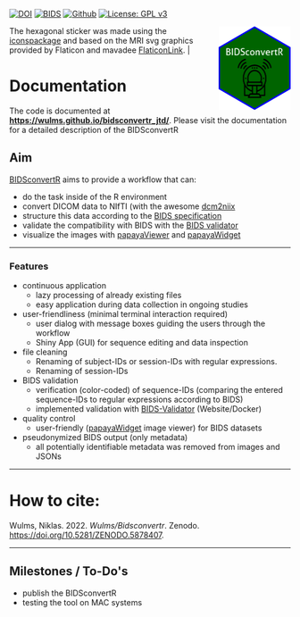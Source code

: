 
<!-- README.md is generated from README.Rmd. Please edit that file -->



[![DOI](https://zenodo.org/badge/448850893.svg)](https://zenodo.org/badge/latestdoi/448850893)
[![BIDS](https://img.shields.io/badge/BIDS-v1.7.0-blue)](https://bids-specification.readthedocs.io/en/v1.7.0/)
[![Github](https://img.shields.io/github/v/release/wulms/bidsconvertr.svg)](https://github.com/wulms/bidsconvertr)
[![License: GPL v3](https://img.shields.io/badge/License-GPLv3-blue.svg)](https://www.gnu.org/licenses/gpl-3.0)

<a href='https://wulms.bidsconvertr.io'><img src="inst/figure/BIDSconvertR.png" align="right" height="150"/></a> The hexagonal sticker was made using the [iconspackage](https://github.com/mitchelloharawild/icons) and based on the MRI svg graphics provided by Flaticon and mavadee [FlaticonLink](https://www.flaticon.com/free-icons/mri). |



# Documentation

The code is documented at **<https://wulms.github.io/bidsconvertr_jtd/>**. Please visit the documentation for a detailed description of the BIDSconvertR


## Aim

[BIDSconvertR](https://github.com/wulms/bidsconvertr) aims to provide a workflow that can:

- do the task inside of the R environment
- convert DICOM data to NIfTI (with the awesome [dcm2niix](https://github.com/rordenlab/dcm2niix)
- structure this data according to the [BIDS specification](https://bids-specification.readthedocs.io/en/stable/)
- validate the compatibility with BIDS with the [BIDS validator](https://github.com/bids-standard/bids-validator)
- visualize the images with [papayaViewer](https://rii-mango.github.io/Papaya/) and [papayaWidget](https://github.com/muschellij2/papayaWidget)

----

### Features

- continuous application
  - lazy processing of already existing files 
  - easy application during data collection in ongoing studies
- user-friendliness (minimal terminal interaction required)
  - user dialog with message boxes guiding the users through the workflow
  - Shiny App (GUI) for sequence editing and data inspection
- file cleaning 
  - Renaming of subject-IDs or session-IDs with regular expressions.
  - Renaming of session-IDs
- BIDS validation
  - verification (color-coded) of sequence-IDs (comparing the entered sequence-IDs to regular expressions according to BIDS)
  - implemented validation with [BIDS-Validator](https://bids-standard.github.io/bids-validator/) (Website/Docker)
- quality control 
  - user-friendly ([papayaWidget](https://github.com/muschellij2/papayaWidget) image viewer) for BIDS datasets
- pseudonymized BIDS output (only metadata)
  - all potentially identifiable metadata was removed from images and JSONs

---

# How to cite: 

Wulms, Niklas. 2022. *Wulms/Bidsconvertr*. Zenodo. <https://doi.org/10.5281/ZENODO.5878407>.

----
## Milestones / To-Do's

- publish the BIDSconvertR
- testing the tool on MAC systems 

